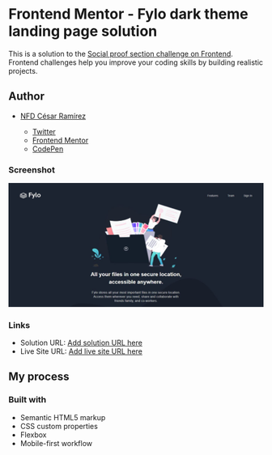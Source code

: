 # Frontend Mentor - Fylo dark theme landing page solution

This is a solution to the [Social proof section challenge on Frontend](https://www.frontendmentor.io/challenges/social-proof-section-6e0qTv_bA). Frontend challenges help you improve your coding skills by building realistic projects.

## Author

  - [NFD César Ramírez](https://twitter.com/ramez_cesar)

    - [Twitter](https://twitter.com/ramez_cesar)
    - [Frontend Mentor](https://www.frontendmentor.io/profile/ramez-cesar)
    - [CodePen](https://codepen.io/ramez-cesar)

### Screenshot

![](./assets/images/Captura.JPG)

### Links

- Solution URL: [Add solution URL here](https://github.com/ramez-cesar/dark-theme-landing-page)
- Live Site URL: [Add live site URL here](https://ramez-cesar.github.io/dark-theme-landing-page/)

## My process

### Built with

- Semantic HTML5 markup
- CSS custom properties
- Flexbox
- Mobile-first workflow